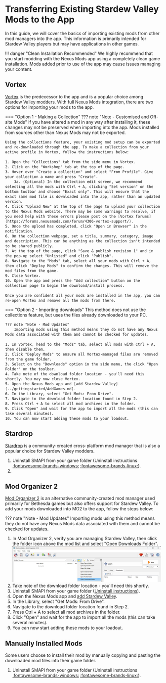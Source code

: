 # Transferring Existing Stardew Valley Mods to the App

In this guide, we will cover the basics of importing existing mods from other mod managers into the app. This information is primarily intended for Stardew Valley players but may have applications in other games. 

!!! danger "Clean Installation Recommended"
    We highly recommend that you start modding with the Nexus Mods app using a completely clean game installation. Mods added prior to use of the app may cause issues managing your content.

## Vortex
[Vortex](https://www.nexusmods.com/site/mods/1) is the predecessor to the app and is a popular choice among Stardew Valley modders. With full Nexus Mods integration, there are two options for importing your mods to the app. 

=== "Option 1 - Making a Collection"
    ??? note "Note - Customised and Off-site Mods"
        If you have altered a mod in any way after installing it, these changes may not be preserved when importing into the app. Mods installed from sources other than Nexus Mods may not be exported. 

    Using the collections feature, your existing mod setup can be exported and re-downloaded through the app. To make a collection from your active profile in Vortex, follow the instructions below:

    1. Open the "Collections" tab from the side menu in Vortex.
    2. Click on the "Workshop" tab at the top of the page. 
    3. Hover over "Create a collection" and select "From Profile". Give your collection a name and press "Create". 
        3a. (Optional) In the collection edit screen, we recommend selecting all the mods with Ctrl + A, clicking "Set version" on the bottom toolbar and choose "Exact only". This will ensure that the exact same mod file is downloaded into the app, rather than an updated version. 
    4. Click "Upload New" at the top of the page to upload your collection to the Nexus Mods website. There may be some warnings to resolve, if you need help with these errors please post on the [Vortex forums](https://forums.nexusmods.com/forum/4306-vortex-support/).
    5. Once the upload has completed, click "Open in Browser" in the notification.
    6. On the collection webpage, set a title, summary, category, image and description. This can be anything as the collection isn't intended to be shared publicly. 
    7. At the top of the page, click "Save & publish revision 1" and in the pop-up select "Unlisted" and click "Publish". 
    8. Navigate to the "Mods" tab, select all your mods with Ctrl + A, then click "Deploy Mods" to confirm the changes. This will remove the mod files from the game.
    9. Close Vortex.
    10. Open the app and press the "Add collection" button on the collection page to begin the download/install process.

    Once you are confident all your mods are installed in the app, you can re-open Vortex and remove all the mods from there.

=== "Option 2 - Importing downloads"
    This method does not use the collections feature, but uses the files already downloaded to your PC. 

    ??? note "Note - Mod Updates"
        Importing mods using this method means they do not have any Nexus Mods data associated with them and cannot be checked for updates.

    1. In Vortex, head to the "Mods" tab, select all mods with Ctrl + A, then disable them.
    2. Click "Deploy Mods" to ensure all Vortex-managed files are removed from the game folder. 
    3. Select on the "Downloads" option in the side menu, the click "Open Folder" on the toolbar. 
    4. Take note of the download folder location - you'll need this shortly. You may now close Vortex.
    5. Open the Nexus Mods app and [add Stardew Valley](../gettingstarted/AddGames.md).
    6. In the Library, select "Get Mods: From Drive".
    7. Navigate to the download folder location found in Step 2.
    8. Press Ctrl + A to select all mod archives in the folder.
    9. Click "Open" and wait for the app to import all the mods (this can take several minutes).
    10. You can now start adding these mods to your loadout.


## Stardrop
[Stardrop](https://www.nexusmods.com/stardewvalley/mods/10455) is a community-created cross-platform mod manager that is also a popular choice for Stardew Valley modders. 

1. Uninstall SMAPI from your game folder (Uninstall instructions [:fontawesome-brands-windows:](https://stardewvalleywiki.com/Modding:Installing_SMAPI_on_Windows#Uninstall) [:fontawesome-brands-linux:](https://stardewvalleywiki.com/Modding:Installing_SMAPI_on_Linux#Uninstall)).
2. 

## Mod Organizer 2
[Mod Organizer 2](https://www.nexusmods.com/skyrimspecialedition/mods/6194) is an alternative community-created mod manager used primarily for Bethesda games but also offers support for Stardew Valley. To add your mods downloaded into MO2 to the app, follow the steps below:

??? note "Note - Mod Updates"
    Importing mods using this method means they do not have any Nexus Mods data associated with them and cannot be checked for updates.

1. In Mod Organizer 2, verify you are managing Stardew Valley, then click the folder icon above the mod list and select "Open Downloads Folder".
    ![The Mod Organizer 2 UI showing the button to open the download folder](../images/MO2DownloadFolder.webp)
2. Take note of the download folder location - you'll need this shortly.
3. Uninstall SMAPI from your game folder ([Uninstall instructions](https://stardewvalleywiki.com/Modding:Installing_SMAPI_on_Windows#Uninstall)).
4. Open the Nexus Mods app and [add Stardew Valley](../gettingstarted/AddGames.md).
5. In the Library, select "Get Mods: From Drive".
6. Navigate to the download folder location found in Step 2.
7. Press Ctrl + A to select all mod archives in the folder.
8. Click "Open" and wait for the app to import all the mods (this can take several minutes).
9. You can now start adding these mods to your loadout.

## Manually Installed Mods
Some users choose to install their mod by manually copying and pasting the downloaded mod files into their game folder. 

1. Uninstall SMAPI from your game folder (Uninstall instructions [:fontawesome-brands-windows:](https://stardewvalleywiki.com/Modding:Installing_SMAPI_on_Windows#Uninstall) [:fontawesome-brands-linux:](https://stardewvalleywiki.com/Modding:Installing_SMAPI_on_Linux#Uninstall)).
